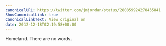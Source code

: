 ```yaml
---
canonicalURL: https://twitter.com/jmjordan/status/280859924278435841
ShowCanonicalLink: true
CanonicalLinkText: View original on
date: 2012-12-18T02:19:58+00:00
---
```

Homeland. There are no words.